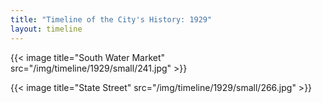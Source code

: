 ```yaml
---
title: "Timeline of the City's History: 1929"
layout: timeline
---
```


{{< image title="South Water Market" src="/img/timeline/1929/small/241.jpg" >}}

{{< image title="State Street" src="/img/timeline/1929/small/266.jpg" >}}

